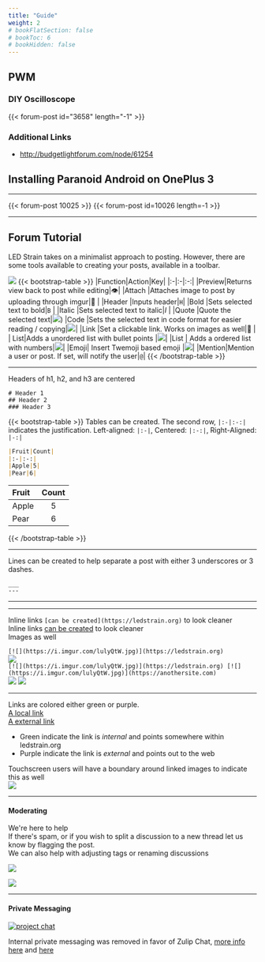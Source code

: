 ```yaml
---
title: "Guide"
weight: 2
# bookFlatSection: false
# bookToc: 6
# bookHidden: false
---
```

## PWM

### DIY Oscilloscope

{{< forum-post id="3658" length="-1" >}}

### Additional Links
* http://budgetlightforum.com/node/61254

## Installing Paranoid Android on OnePlus 3
___
{{< forum-post 10025 >}}
{{< forum-post id=10026 length=-1 >}}
___

## Forum Tutorial

LED Strain takes on a minimalist approach to posting. 
However, there are some tools available to creating your posts, available in a toolbar.

![](https://i.imgur.com/dlwc0rb.png)
{{< bootstrap-table >}}
|Function|Action|Key|
|:-|:-|:-:|
|Preview|Returns view back to post while editing|👁️|
|Attach  |Attaches image to post by uploading through imgur|📄 |
|Header |Inputs header|`H`|
|Bold      |Sets selected text to bold|`B` |
|Italic     |Sets selected text to italic|*I* |
|Quote  |Quote the selected text|![](https://i.imgur.com/BzpSSWN.png))
|Code    |Sets the selected text in code format for easier reading / copying|![](https://i.imgur.com/0CqPOS1.png)|
|Link      |Set a clickable link. Works on images as well|🔗 |
| List|Adds a unordered list with bullet points |![](https://i.imgur.com/hzBVWTi.png)|
|List | Adds a ordered list with numbers|![](https://i.imgur.com/E5Xr5jI.png)|
|Emoji| Insert Twemoji based emoji |![](https://i.imgur.com/uc1rQXD.png)|
|Mention|Mention a user or post. If set, will notify the user|`@`|
{{< /bootstrap-table >}}







___
Headers of h1, h2, and h3 are centered

```
# Header 1
## Header 2
### Header 3
```

{{< bootstrap-table >}}
Tables can be created.
The second row, `|:-|:-:|` indicates the justification. Left-aligned: `|:-|`, Centered: `|:-:|`, Right-Aligned: `|-:|`
```markdown
|Fruit|Count|
|:-|:-:|
|Apple|5|
|Pear|6|
```
|Fruit|Count|
|:-|:-:|
|Apple|5|
|Pear|6|
{{< /bootstrap-table >}}
___

Lines can be created to help separate a post with either 3 underscores or 3 dashes.
```
___
---
```
___
---
Inline links `[can be created](https://ledstrain.org)` to look cleaner  
Inline links [can be created](https://ledstrain.org) to look cleaner  
Images as well  

`[![](https://i.imgur.com/lulyQtW.jpg)](https://ledstrain.org)`  
[![](https://i.imgur.com/lulyQtW.jpg)](https://ledstrain.org)  
`[![](https://i.imgur.com/lulyQtW.jpg)](https://ledstrain.org) [![](https://i.imgur.com/lulyQtW.jpg)](https://anothersite.com)`  
[![](https://i.imgur.com/lulyQtW.jpg)](https://ledstrain.org) [![](https://i.imgur.com/lulyQtW.jpg)](https://anothersite.com)  

___
Links are colored either green or purple.  
[A local link](https://ledstrain.org)  
[A external link](https://testsite.tld)  
* Green indicate the link is *internal* and points somewhere within ledstrain.org  
* Purple indicate the link is *external* and points out to the web  

Touchscreen users will have a boundary around linked images to indicate this as well  
![](https://i.imgur.com/Rr1mvRN.png)  

___

#### Moderating

We're here to help  
If there's spam, or if you wish to split a discussion to a new thread let us know by flagging the post.  
We can also help with adjusting tags or renaming discussions   

![](https://i.imgur.com/MN2mqZv.png)

![](https://i.imgur.com/8ohnLnY.gif)

___ 

#### Private Messaging
[![project chat](https://img.shields.io/badge/zulip-join_chat-brightgreen.svg)](https://ledstrain.zulipchat.com)

Internal private messaging was removed in favor of Zulip Chat, [more info here](https://ledstrain.org/d/731-private-messaging-transistion) and [here](https://ledstrain.org/d/722-new-chat)



